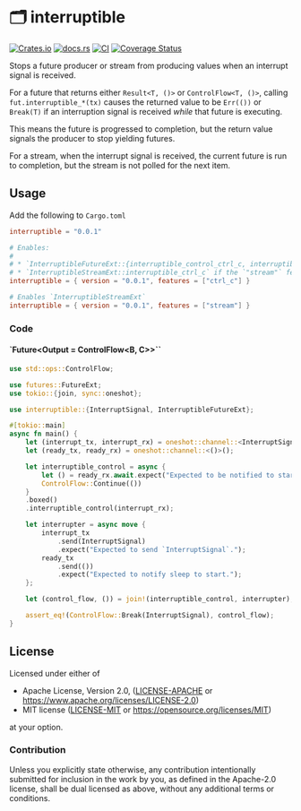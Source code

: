 # 🗂️ interruptible

[![Crates.io](https://img.shields.io/crates/v/interruptible.svg)](https://crates.io/crates/interruptible)
[![docs.rs](https://img.shields.io/docsrs/interruptible)](https://docs.rs/interruptible)
[![CI](https://github.com/azriel91/interruptible/workflows/CI/badge.svg)](https://github.com/azriel91/interruptible/actions/workflows/ci.yml)
[![Coverage Status](https://codecov.io/gh/azriel91/interruptible/branch/main/graph/badge.svg)](https://codecov.io/gh/azriel91/interruptible)

Stops a future producer or stream from producing values when an interrupt signal is received.

For a future that returns either `Result<T, ()>` or `ControlFlow<T, ()>`, calling `fut.interruptible_*(tx)` causes the returned value to be `Err(())` or `Break(T)` if an interruption signal is received *while* that future is executing.

This means the future is progressed to completion, but the return value signals the producer to stop yielding futures.

For a stream, when the interrupt signal is received, the current future is run to completion, but the stream is not polled for the next item.


## Usage

Add the following to `Cargo.toml`

```toml
interruptible = "0.0.1"

# Enables:
#
# * `InterruptibleFutureExt::{interruptible_control_ctrl_c, interruptible_result_ctrl_c}`
# * `InterruptibleStreamExt::interruptible_ctrl_c` if the `"stream"` feature is also enabled.
interruptible = { version = "0.0.1", features = ["ctrl_c"] }

# Enables `InterruptibleStreamExt`
interruptible = { version = "0.0.1", features = ["stream"] }
```

### Code

#### `Future<Output = ControlFlow<B, C>>``

```rust
use std::ops::ControlFlow;

use futures::FutureExt;
use tokio::{join, sync::oneshot};

use interruptible::{InterruptSignal, InterruptibleFutureExt};

#[tokio::main]
async fn main() {
    let (interrupt_tx, interrupt_rx) = oneshot::channel::<InterruptSignal>();
    let (ready_tx, ready_rx) = oneshot::channel::<()>();

    let interruptible_control = async {
        let () = ready_rx.await.expect("Expected to be notified to start.");
        ControlFlow::Continue(())
    }
    .boxed()
    .interruptible_control(interrupt_rx);

    let interrupter = async move {
        interrupt_tx
            .send(InterruptSignal)
            .expect("Expected to send `InterruptSignal`.");
        ready_tx
            .send(())
            .expect("Expected to notify sleep to start.");
    };

    let (control_flow, ()) = join!(interruptible_control, interrupter);

    assert_eq!(ControlFlow::Break(InterruptSignal), control_flow);
}
```


## License

Licensed under either of

* Apache License, Version 2.0, ([LICENSE-APACHE] or <https://www.apache.org/licenses/LICENSE-2.0>)
* MIT license ([LICENSE-MIT] or <https://opensource.org/licenses/MIT>)

at your option.


### Contribution

Unless you explicitly state otherwise, any contribution intentionally submitted for inclusion in the work by you, as defined in the Apache-2.0 license, shall be dual licensed as above, without any additional terms or conditions.

[LICENSE-APACHE]: LICENSE-APACHE
[LICENSE-MIT]: LICENSE-MIT
